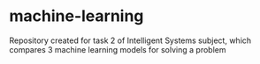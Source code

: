 # machine-learning
Repository created for task 2 of Intelligent Systems subject, which compares 3 machine learning models for solving a problem
